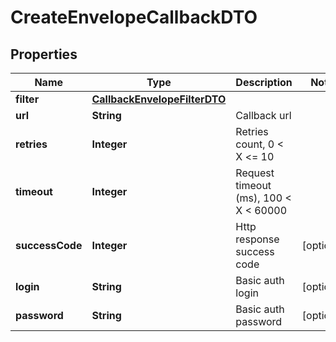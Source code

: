 # CreateEnvelopeCallbackDTO

## Properties
Name | Type | Description | Notes
------------ | ------------- | ------------- | -------------
**filter** | [**CallbackEnvelopeFilterDTO**](CallbackEnvelopeFilterDTO.md) |  | 
**url** | **String** | Callback url | 
**retries** | **Integer** | Retries count, 0 &lt; X &lt;&#x3D; 10 | 
**timeout** | **Integer** | Request timeout (ms), 100 &lt; X &lt; 60000 | 
**successCode** | **Integer** | Http response success code |  [optional]
**login** | **String** | Basic auth login |  [optional]
**password** | **String** | Basic auth password |  [optional]
